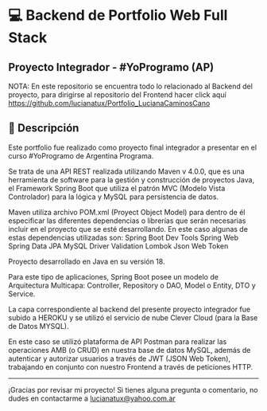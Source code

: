 
# 💻 Backend de Portfolio Web Full Stack
## Proyecto Integrador - #YoProgramo (AP)
NOTA: En este repositorio se encuentra todo lo relacionado al Backend del proyecto, para dirigirse al repositorio del Frontend hacer click aquí https://github.com/lucianatux/Portfolio_LucianaCaminosCano

## 📝 Descripción
Este portfolio fue realizado como proyecto final integrador a presentar en el curso #YoProgramo de Argentina Programa.

Se trata de una API REST realizada utilizando Maven v 4.0.0, que es una herramienta de software para la gestión y construcción de proyectos Java, el Framework Spring Boot que utiliza el patrón MVC (Modelo Vista Controlador) para la lógica y MySQL para persistencia de datos.

Maven utiliza archivo POM.xml (Proyect Object Model) para dentro de él especificar las diferentes dependencias o librerías que serán necesarias incluir en el proyecto que se esté desarrollando. En este caso algunas de estas dependencias utilizadas son: Spring Boot Dev Tools Spring Web Spring Data JPA MySQL Driver Validation Lombok Json Web Token

Proyecto desarrollado en Java en su versión 18.

Para este tipo de aplicaciones, Spring Boot posee un modelo de Arquitectura Multicapa: Controller, Repository o DAO, Model o Entity, DTO y Service.

La capa correspondiente al backend del presente proyecto integrador fue subido a HEROKU y se utilizó el servicio de nube Clever Cloud (para la Base de Datos MYSQL).

En este caso se utilizó plataforma de API Postman para realizar las operaciones AMB (o CRUD) en nuestra base de datos MySQL, además de autenticar y autorizar usuarios a través de JWT (JSON Web Token), trabajando en conjunto con nuestro Frontend a través de peticiones HTTP.

---

¡Gracias por revisar mi proyecto! Si tienes alguna pregunta o comentario, no dudes en contactarme a lucianatux@yahoo.com.ar
